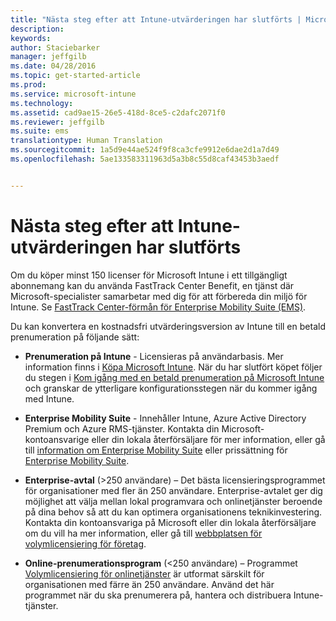 ```yaml
---
title: "Nästa steg efter att Intune-utvärderingen har slutförts | Microsoft Intune"
description: 
keywords: 
author: Staciebarker
manager: jeffgilb
ms.date: 04/28/2016
ms.topic: get-started-article
ms.prod: 
ms.service: microsoft-intune
ms.technology: 
ms.assetid: cad9ae15-26e5-418d-8ce5-c2dafc2071f0
ms.reviewer: jeffgilb
ms.suite: ems
translationtype: Human Translation
ms.sourcegitcommit: 1a5d9e44ae524f9f8ca3cfe9912e6dae2d1a7d49
ms.openlocfilehash: 5ae133583311963d5a3b8c55d8caf43453b3aedf


---
```


# Nästa steg efter att Intune-utvärderingen har slutförts
Om du köper minst 150 licenser för Microsoft Intune i ett tillgängligt abonnemang kan du använda FastTrack Center Benefit, en tjänst där Microsoft-specialister samarbetar med dig för att förbereda din miljö för Intune. Se [FastTrack Center-förmån för Enterprise Mobility Suite (EMS)](https://docs.microsoft.com/enterprise-mobility/Solutions/fasttrack-center-benefit-for-enterprise-mobility-suite-ems).

Du kan konvertera en kostnadsfri utvärderingsversion av Intune till en betald prenumeration på följande sätt:

-   **Prenumeration på Intune** - Licensieras på användarbasis. Mer information finns i [Köpa Microsoft Intune](http://www.microsoft.com/en-us/server-cloud/products/microsoft-intune/Purchasing.aspx). När du har slutfört köpet följer du stegen i  [Kom igång med en betald prenumeration på Microsoft Intune](/intune/get-started/start-with-a-paid-subscription-to-microsoft-intune) och granskar de ytterligare konfigurationsstegen när du kommer igång med Intune.

-   **Enterprise Mobility Suite** - Innehåller Intune, Azure Active Directory Premium och Azure RMS-tjänster. Kontakta din Microsoft-kontoansvarige eller din lokala återförsäljare för mer information, eller gå till [information om Enterprise Mobility Suite](https://www.microsoft.com/en-us/server-cloud/enterprise-mobility/overview.aspx) eller prissättning för [Enterprise Mobility Suite](http://www.microsoft.com/en-us/server-cloud/products/enterprise-mobility-suite/Purchasing.aspx).

-   **Enterprise-avtal** (&gt;250 användare) – Det bästa licensieringsprogrammet för organisationer med fler än 250 användare. Enterprise-avtalet ger dig möjlighet att välja mellan lokal programvara och onlinetjänster beroende på dina behov så att du kan optimera organisationens teknikinvestering. Kontakta din kontoansvariga på Microsoft eller din lokala återförsäljare om du vill ha mer information, eller gå till [webbplatsen för volymlicensiering för företag](http://www.microsoft.com/licensing/licensing-options/enterprise.aspx).

-   **Online-prenumerationsprogram** (&lt;250 användare) – Programmet [Volymlicensiering för onlinetjänster](http://www.microsoft.com/licensing/online-services/default.aspx) är utformat särskilt för organisationen med färre än 250 användare. Använd det här programmet när du ska prenumerera på, hantera och distribuera Intune-tjänster.



<!--HONumber=Jun16_HO4-->


